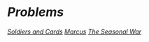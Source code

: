 # *Problems*
[*Soldiers and Cards*](https://github.com/MOMA7777/PS-solutions/blob/main/546C_Soldier_and_Cards.cpp)
[*Marcus*](https://github.com/MOMA7777/PS-solutions/blob/main/10452_Marcus.cpp)
[*The Seasonal War*](https://github.com/MOMA7777/PS-solutions/blob/main/The_Seasonal_War.cpp)
